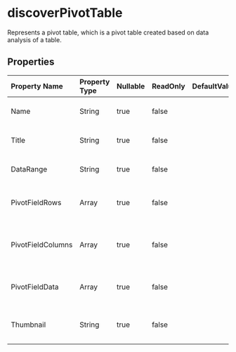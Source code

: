 # **discoverPivotTable**

Represents a pivot table, which is a pivot table created based on data analysis of a table. 

## **Properties**

| Property Name | Property Type | Nullable |  ReadOnly | DefaultValue | Description | 
| :- | :- | :- |:- |  :- | :- |
|Name|String|true|false |  |Represents pivot table name.|
|Title|String|true|false |  |Represents pivot table title.|
|DataRange|String|true|false |  |Represents pivot table data range.|
|PivotFieldRows|Array|true|false |  |Represents row fields in a PivotTable report.|
|PivotFieldColumns|Array|true|false |  |Represents column fields in a PivotTable report.|
|PivotFieldData|Array|true|false |  |Represents data fields in a PivotTable report.|
|Thumbnail|String|true|false |  |Represents pivot table thumbnail. Base64String|

